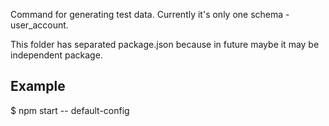 Command for generating test data. Currently it's only one schema -
user_account.

This folder has separated package.json because in future maybe
it may be independent package.


## Example
$ npm start -- default-config
